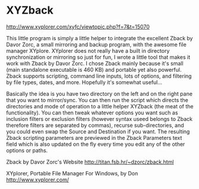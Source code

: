# XYZback
http://www.xyplorer.com/xyfc/viewtopic.php?f=7&t=15070

This little program is simply a little helper to integrate the excellent Zback by Davor Zorc, a small mirroring and backup program, with the awesome file manager XYplore. XYplorer does not really have a built in directory synchronization or mirroring so just for fun, I wrote a little tool that makes it work with Zback by Davor Zorc. I chose Zback mainly because it's small (main standalone executable is 460 KB) and portable yet also powerful. Zback supports scripting, command line inputs, lots of options, and filtering by file types, dates, and more. Hopefully it's somewhat useful...

Basically the idea is you have two directory on the left and on the right pane that you want to mirror/sync. You can then run the script which directs the directories and mode of operation to a little helper XYZback (the meat of the functionality). You can then tweak whatever options you want such as inclusion filters or exclusion filters (however syntax useed belongs to Zback therefore filters are separated by commas), recurse sub-directories, and you could even swap the Source and Destination if you want. The resulting Zback scripting parameters are previewed in the Zback Parameters text field which is also updated on the fly every time you edit any of the other options or paths.

Zback by Davor Zorc's Website
http://titan.fsb.hr/~dzorc/zback.html

XYplorer, Portable File Manager For Windows, by Don
http://www.xyplorer.com/
